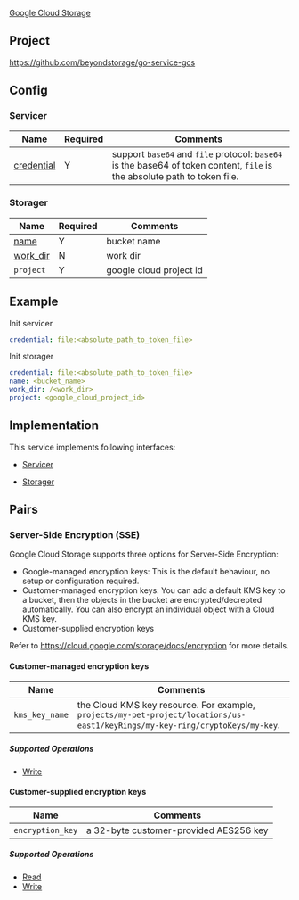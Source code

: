 [Google Cloud Storage](https://cloud.google.com/storage/)

## Project

<https://github.com/beyondstorage/go-service-gcs>

## Config

### Servicer

| Name | Required | Comments |
| ---- | -------- | -------- |
| [credential](go-storage/pairs/credential.md) | Y | support `base64` and `file` protocol: `base64` is the base64 of token content, `file` is the absolute path to token file. |

### Storager

| Name | Required | Comments |
| ---- | -------- | -------- |
| [name](go-storage/pairs/name.md) | Y | bucket name |
| [work_dir](go-storage/pairs/work_dir.md) | N | work dir |
| `project` | Y | google cloud project id |

## Example

Init servicer

```yaml
credential: file:<absolute_path_to_token_file>
```

Init storager

```yaml
credential: file:<absolute_path_to_token_file>
name: <bucket_name>
work_dir: /<work_dir>
project: <google_cloud_project_id>
```

## Implementation

This service implements following interfaces:

- [Servicer](../operations/servicer/index.md)

- [Storager](../operations/storager/index.md)

## Pairs

### Server-Side Encryption (SSE)

Google Cloud Storage supports three options for Server-Side Encryption:

- Google-managed encryption keys: This is the default behaviour, no setup or configuration required.
- Customer-managed encryption keys: You can add a default KMS key to a bucket, then the objects in the bucket are encrypted/decrepted automatically. You can also encrypt an individual object with a Cloud KMS key.
- Customer-supplied encryption keys

Refer to https://cloud.google.com/storage/docs/encryption for more details.

#### Customer-managed encryption keys

| Name           | Comments                                                     |
| -------------- | ------------------------------------------------------------ |
| `kms_key_name` | the Cloud KMS key resource. For example, `projects/my-pet-project/locations/us-east1/keyRings/my-key-ring/cryptoKeys/my-key`. |

##### Supported Operations

- [Write](../operations/storager/write.md)

#### Customer-supplied encryption keys

| Name             | Comments                               |
| ---------------- | -------------------------------------- |
| `encryption_key` | a 32-byte customer-provided AES256 key |

##### Supported Operations

- [Read](../operations/storager/read.md)
- [Write](../operations/storager/write.md)

